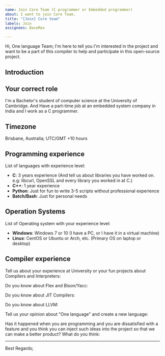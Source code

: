 ```yaml
---
name: Join Core Team (C programmer or Embedded programmer)
about: I want to join Core Team.
title: "[Join] Core team"
labels: Join
assignees: BaseMax

---
```


Hi, One language Team;
I'm here to tell you I'm interested in the project and want to be a part of this compiler to help and participate in this open-source project.

## Introduction
<!-- Please introduce yourself and your professional experience in a maximum of 5 sentences. -->

## Your correct role

I'm a Bachelor's student of computer science at the University of Cambridge.
And Have a part-time job at an embedded system company in India and I work as a C programmer.

## Timezone
<!-- Please write your timezone and location if possible. -->
Brisbane, Australia; UTC/GMT +10 hours

## Programming experience

List of languages with experience level:
<!-- Please remove and change the following languages name and description. -->
<!-- All the following information is just an example and it's not a MUST, you have to fill this with your situation. -->

- **C**: 3 years experience (And tell us about libraries you have worked on. e.g: libcurl, OpenSSL and every library you worked in at C.)
- **C++**: 1 year experience
- **Python**: Just for fun to write 3-5 scripts without professional experience
- **Batch/Bash**: Just for personal needs

## Operation Systems
<!-- Why we ask about OS, Because maybe we need a test on a special OS target and we can easily mention you for that. Thank you for your following. -->

List of Operating system with your experience level:
<!-- Please remove and change the following OS name and description. -->

- **Windows**: Windows 7 or 10 (I have a PC, or I have it in a virtual machine)
- **Linux**: CentOS or Ubuntu or Arch, etc. (Primary OS on laptop or desktop)

## Compiler experience

Tell us about your experience at University or your fun projects about Compilers and Interpreters:
<!-- Please write here -->
<!-- Please share all of your projects and repositories in this field if you have something. -->

Do you know about Flex and Bison/Yacc:
<!-- Please write here -->

Do you know about JIT Compilers:
<!-- Please write here -->

Do you know about LLVM:
<!-- Please write here -->

Tell us your opinion about "One language" and create a new language:
<!-- Please write here -->

Has it happened when you are programming and you are dissatisfied with a feature and you think you can inject such ideas into the project so that we can make a better product? What do you think:
<!-- Please write here -->

-----------

<!--
We need your idea and experience to shape the feature and syntax of "One language". So we are ready to talk to each other and help to project step by step.
-->

Best Regards;
